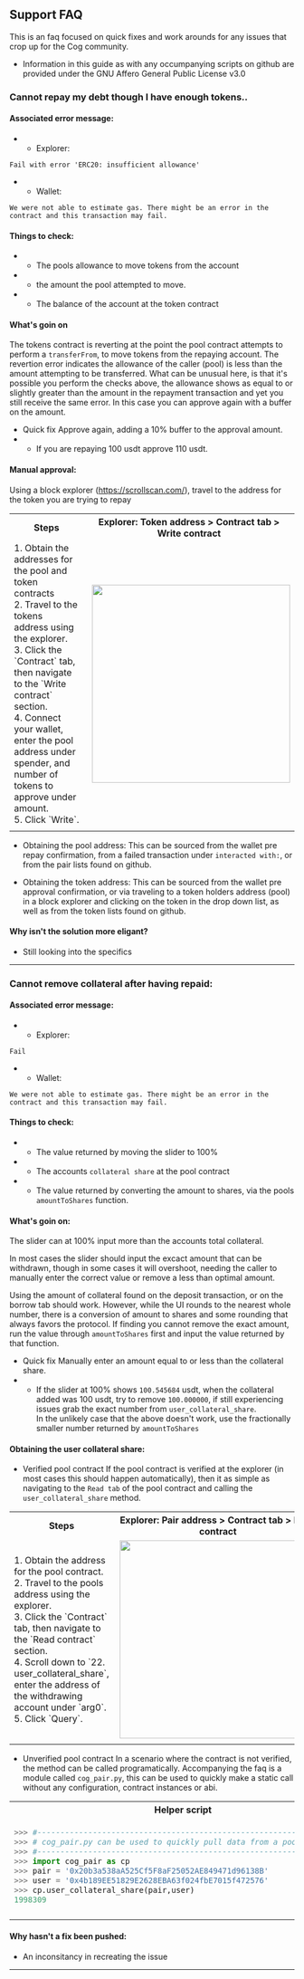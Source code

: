 ## Support FAQ

This is an faq focused on quick fixes and work arounds for any issues that crop up for the Cog community.

- Information in this guide as with any occumpanying scripts on github are provided under the GNU Affero General Public License v3.0

### Cannot repay my debt though I have enough tokens..
#### Associated error message:

- - Explorer:
```
Fail with error 'ERC20: insufficient allowance'
```
- - Wallet:
```
We were not able to estimate gas. There might be an error in the
contract and this transaction may fail.
```

#### Things to check:
- - The pools allowance to move tokens from the account
- - the amount the pool attempted to move.
- - The balance of the account at the token contract

#### What's goin on
The tokens contract is reverting at the point the pool contract attempts to perform a `transferFrom`, to move tokens from the repaying account. 
The revertion error indicates the allowance of the caller (pool) is less than the amount attempting to be transferred. 
What can be unusual here, is that it's possible you perform the checks above, the allowance shows as equal to or slightly greater than the amount in the repayment transaction and yet you still receive the same error. In this case you can approve again with a buffer on the amount.

- Quick fix
Approve again, adding a 10% buffer to the approval amount. 
- - If you are repaying 100 usdt approve 110 usdt.

#### Manual approval:
Using a block explorer (https://scrollscan.com/), travel to the address for the token you are trying to repay

<table>
    <tr>
    <th>
      Steps    
    </th>
    <th>
      Explorer: Token address > Contract tab > Write contract
  </th>
  </tr>
  <tr>
    <td>
        1. Obtain the addresses for the pool and token contracts  <br>
        2. Travel to the tokens address using the  explorer.<br>
        3. Click the `Contract` tab, then navigate to the `Write contract` section. <br>
        4. Connect your wallet, enter the pool address under spender, and number of tokens to approve under amount.<br>
        5. Click `Write`.
    </td>
    <td>
      <img src="https://github.com/0xMaka/cog/assets/12489182/07ea6a23-d894-4681-8760-b131858489b0" align="right" width="350"/> 
    </td>
  </tr>
  <tr>
    <td>
      <img width=550/>
    </td>
      <td>
      <img width=350/>
    </td>
  </tr>
</table>

- Obtaining the pool address:
This can be sourced from the wallet pre repay confirmation, from a failed transaction under `interacted with:`, or from the pair lists found on github.<br>

- Obtaining the token address:
This can be sourced from the wallet pre approval confirmation, or via traveling to a token holders address (pool) in a block explorer and clicking on the token in the drop down list, as well as from the token lists found on github.<br>

#### Why isn't the solution more eligant?
- Still looking into the specifics

--- 

### Cannot remove collateral after having repaid:
#### Associated error message:

- - Explorer:
```
Fail
```
- - Wallet:
```
We were not able to estimate gas. There might be an error in the
contract and this transaction may fail.
```

#### Things to check:
- - The value returned by moving the slider to 100%
- - The accounts `collateral share` at the pool contract
- - The value returned by converting the amount to shares, via the pools `amountToShares` function.

#### What's goin on:
The slider can at 100% input more than the accounts total collateral.

In most cases the slider should input the excact amount that can be withdrawn, though in some cases it will overshoot, needing the caller to manually enter the correct value or remove a less than optimal amount.

Using the amount of collateral found on the deposit transaction, or on the borrow tab should work.
However, while the UI rounds to the nearest whole number, there is a conversion of amount to shares and some rounding that always favors the protocol.
If finding you cannot remove the exact amount, run the value through `amountToShares` first and input the value returned by that function.

- Quick fix
Manually enter an amount equal to or less than the collateral share.
- - If the slider at 100% shows `100.545684` usdt, when the collateral added was 100 usdt, try to remove `100.000000`, if still experiencing issues grab the exact number from `user_collateral_share`. <br> In the unlikely case that the above doesn't work, use the fractionally smaller number returned by `amountToShares`


#### Obtaining the user collateral share:
- Verified pool contract
If the pool contract is verified at the explorer (in most cases this should happen automatically), then it as simple as navigating to the `Read tab` of the pool contract and calling the `user_collateral_share` method.

<table>
    <tr>
    <th>
      Steps    
    </th>
    <th>
      Explorer: Pair address > Contract tab > Read contract
  </th>
  </tr>
  <tr>
    <td>
        1. Obtain the address for the pool contract.<br>
        2. Travel to the pools address using the explorer.<br>
        3. Click the `Contract` tab, then navigate to the `Read contract` section. <br>
        4. Scroll down to `22. user_collateral_share`, enter the address of the withdrawing account under `arg0`.<br>
        5. Click `Query`.
    </td>
    <td>
      <img src="https://github.com/0xMaka/cog/assets/12489182/f699d0c2-8064-4520-b492-3be876963e0c" align="right" width="350"/> 

    </td>
  </tr>
  <tr>
    <td>
      <img width=550/>
    </td>
      <td>
      <img width=350/>
    </td>
  </tr>
</table>

- Unverified pool contract
In a scenario where the contract is not verified, the method can be called programatically. 
Accompanying the faq is a module called `cog_pair.py`, this can be used to quickly make a static call without any configuration, contract instances or abi.

<table class="fixed-align">
  <tbody>
   <tr>
  <th>
    Helper script
  </th>
    </tr>  
    <tr>
  <td valign="top", valign="center">
 
  ```python
  >>> #-------------------------------------------------------------------
  >>> # cog_pair.py can be used to quickly pull data from a pool contract. 
  >>> #-------------------------------------------------------------------
  >>> import cog_pair as cp
  >>> pair = '0x20b3a538aA525Cf5F8aF25052AE849471d96138B'
  >>> user = '0x4b189EE51829E2628EBA63f024fbE7015f472576'
  >>> cp.user_collateral_share(pair,user)
1998309
```
    
</td>
  </tr>
 
  <tr>
<td>
  <img width=800/>
</td>
  </tr>
</table>

#### Why hasn't a fix been pushed:
 - An inconsitancy in recreating the issue

---
